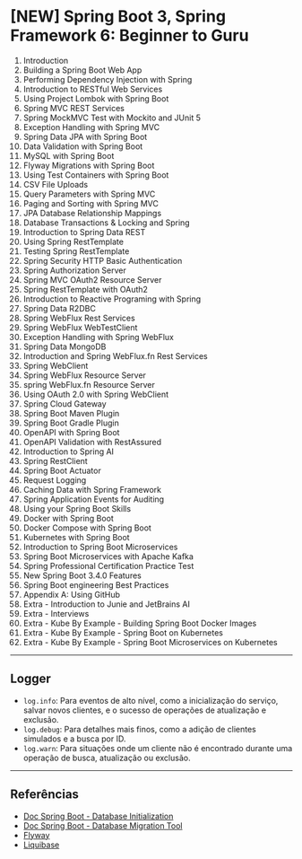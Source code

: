 # [NEW] Spring Boot 3, Spring Framework 6: Beginner to Guru

1. Introduction
2. Building a Spring Boot Web App
3. Performing Dependency Injection with Spring
4. Introduction to RESTful Web Services
5. Using Project Lombok with Spring Boot
6. Spring MVC REST Services
7. Spring MockMVC Test with Mockito and JUnit 5
8. Exception Handling with Spring MVC
9. Spring Data JPA with Spring Boot
10. Data Validation with Spring Boot
11. MySQL with Spring Boot
12. Flyway Migrations with Spring Boot
13. Using Test Containers with Spring Boot
14. CSV File Uploads
15. Query Parameters with Spring MVC
16. Paging and Sorting with Spring MVC
17. JPA Database Relationship Mappings
18. Database Transactions & Locking and Spring
19. Introduction to Spring Data REST
20. Using Spring RestTemplate
21. Testing Spring RestTemplate
22. Spring Security HTTP Basic Authentication
23. Spring Authorization Server
24. Spring MVC OAuth2 Resource Server
25. Spring RestTemplate with OAuth2
26. Introduction to Reactive Programing with Spring
27. Spring Data R2DBC
28. Spring WebFlux Rest Services
29. Spring WebFlux WebTestClient
30. Exception Handling with Spring WebFlux
31. Spring Data MongoDB
32. Introduction and Spring WebFlux.fn Rest Services
33. Spring WebClient
34. Spring WebFlux Resource Server
35. spring WebFlux.fn Resource Server
36. Using OAuth 2.0 with Spring WebClient
37. Spring Cloud Gateway
38. Spring Boot Maven Plugin
39. Spring Boot Gradle Plugin
40. OpenAPI with Spring Boot
41. OpenAPI Validation with RestAssured
42. Introduction to Spring AI
43. Spring RestClient
44. Spring Boot Actuator
45. Request Logging
46. Caching Data with Spring Framework
47. Spring Application Events for Auditing
48. Using your Spring Boot Skills
49. Docker with Spring Boot
50. Docker Compose with Spring Boot
51. Kubernetes with Spring Boot
52. Introduction to Spring Boot Microservices
53. Spring Boot Microservices with Apache Kafka
54. Spring Professional Certification Practice Test
55. New Spring Boot 3.4.0 Features
56. Spring Boot engineering Best Practices
57. Appendix A: Using GitHub
58. Extra - Introduction to Junie and JetBrains AI
59. Extra - Interviews
60. Extra - Kube By Example - Building Spring Boot Docker Images
61. Extra - Kube By Example - Spring Boot on Kubernetes
62. Extra - Kube By Example - Spring Boot Microservices on Kubernetes

---

## Logger

* `log.info`: Para eventos de alto nível, como a inicialização do serviço, salvar novos clientes, e o sucesso de
  operações de atualização e exclusão.
* `log.debug`: Para detalhes mais finos, como a adição de clientes simulados e a busca por ID.
* `log.warn`: Para situações onde um cliente não é encontrado durante uma operação de busca, atualização ou exclusão.

---

## Referências

- [Doc Spring Boot - Database Initialization](https://docs.spring.io/spring-boot/docs/2.1.x/reference/html/howto-database-initialization.html)
- [Doc Spring Boot - Database Migration Tool](https://docs.spring.io/spring-boot/how-to/data-initialization.html#howto.data-initialization.migration-tool)
- [Flyway](https://www.red-gate.com/products/flyway/community/)
- [Liquibase](https://www.liquibase.com/community)